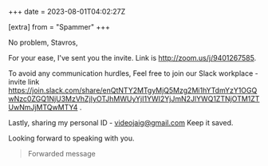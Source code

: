 +++
date = 2023-08-01T04:02:27Z

[extra]
from = "Spammer"
+++

No problem, Stavros,

For your ease, I've sent you the invite.
Link is  http://zoom.us/j/9401267585.

To avoid any communication hurdles,
Feel free to join our Slack workplace - invite link
<https://join.slack.com/share/enQtNTY2MTgyMjQ5Mzg2Mi1hYTdmYzY1OGQwNzc0ZGQ1NjU3MzVhZjIyOTJhMWUyYjI1YWI2YjJmN2JlYWQ1ZTNjOTM1ZTUwNmJjMTQwMTY4>
.

Lastly, sharing my personal ID - videojaig@gmail.com
Keep it saved.

Looking forward to speaking with you.

>
>
>  Forwarded message 
